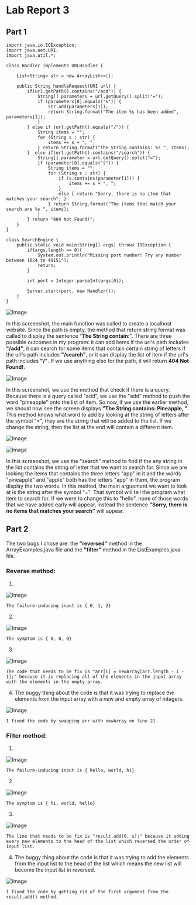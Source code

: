 # Lab Report 3

## **Part 1**

```
import java.io.IOException;
import java.net.URI;
import java.util.*;

class Handler implements URLHandler {

    List<String> str = new ArrayList<>();

    public String handleRequest(URI url) {
        if(url.getPath().contains("/add")) {
            String[] parameters = url.getQuery().split("=");
            if (parameters[0].equals("s")) {
                str.add(parameters[1]);
                return String.format("The item %s has been added", parameters[1]);
            }
        } else if (url.getPath().equals("/")) {
            String items = "";
            for (String s : str) {
                items += s + ", ";
            } return String.format("The String contains: %s ", items);
        }  else if(url.getPath().contains("/search")) {
            String[] parameter = url.getQuery().split("=");
            if (parameter[0].equals("s")) {
                String items = "";
                for (String s : str) {
                    if (s.contains(parameter[1])) {
                        items += s + ", "; 
                    } 
                    else { return "Sorry, there is no item that matches your search"; } 
                } return String.format("The items that match your search are %s ", items);
            } 
        } return "404 Not Found!";
    }
}

class SearchEngine {
    public static void main(String[] args) throws IOException {
        if(args.length == 0){
            System.out.println("Missing port number! Try any number between 1024 to 49151");
            return;
        }

        int port = Integer.parseInt(args[0]);

        Server.start(port, new Handler());
    }
}
```

![Image](CSE15L_Images\LocalHost1.png)

In this screenshot, the main function was called to create a localhost website. Since the path is empty, the method that return string format was called to display the sentence "**The String contain:**". There are three possible outcomes in my program: it can add items if the url's path includes **"/add"**, it can search for some items that contain certain string of letters if the url's path includes **"/search"**, or it can display the list of item if the url's path includes **"/"**. If we use anything else for the path, it will return **404 Not Found!**. 

![Image](CSE15L_Images\LocalHost2.png)

In this screenshot, we use the method that check if there is a query. Because there is a query called "add", we use the "add" method to push the word "pineapple" onto the list of item. So now, if we use the earlier method, we should now see the screen displays **"The String contains: Pineapple, "**. This method knows what word to add by looking at the string of letters after the symbol "=", they are the string that will be added to the list. If we change the string, then the list at the end will contain a different item.

![Image](CSE15L_Images\LocalHost3.png)

![Image](CSE15L_Images\LocalHost4.png)

In this screenshot, we use the "search" method to find if the any string in the list contains the string of letter that we want to search for. Since we are looking the items that contains the three letters "app" in it and the words "pineapple" and "apple" both has the letters "app" in them, the program display the two words. In this method, the main arguement we want to look at is the string after the symbol "=". That symbol will tell the program what item to search for. If we were to change this to "hello", none of those words that we have added early will appear, instead the sentence **"Sorry, there is no items that matches your search"** will appear.

## **Part 2**

The two bugs I chose are: the **"reversed"** method in the ArrayExamples.java file and the **"filter"** method in the ListExamples.java file.

### Reverse method:

1) 
![Image](CSE15L_Images\FailureInducingInput1.png)

    The failure-inducing input is { 0, 1, 2}

2) 
![Image](CSE15L_Images\Symptom1.png)

    The symptom is { 0, 0, 0}

3) 
![Image](CSE15L_Images\Bug1.png)

    The code that needs to be fix is "arr[i] = newArray[arr.length - i - 1];" because it is replacing all of the elements in the input array with the elements in the empty array.

4) The buggy thing about the code is that it was trying to replace the elements from the input array with a new and empty array of integers.

![Image](CSE15L_Images\FixedCode1.png)

`I fixed the code by swapping arr with newArray on line 21`
 
### Filter method:

1) 
![Image](CSE15L_Images\FailureInducingInput2.png)

    The failure-inducing input is { hello, world, hi}

2) 
![Image](CSE15L_Images\Symptom2.png)

    The symptom is { hi, world, hello}

3) 
![Image](CSE15L_Images\Bug2.png)

    The line that needs to be fix is "result.add(0, s);" because it adding every new elements to the head of the list which reversed the order of input list.

4) The buggy thing about the code is that it was trying to add the elements from the input list to the head of the list which means the new list will become the input list in reversed.

![Image](CSE15L_Images\FixedCode2.png)

`I fixed the code by getting rid of the first argument from the result.add() method.`